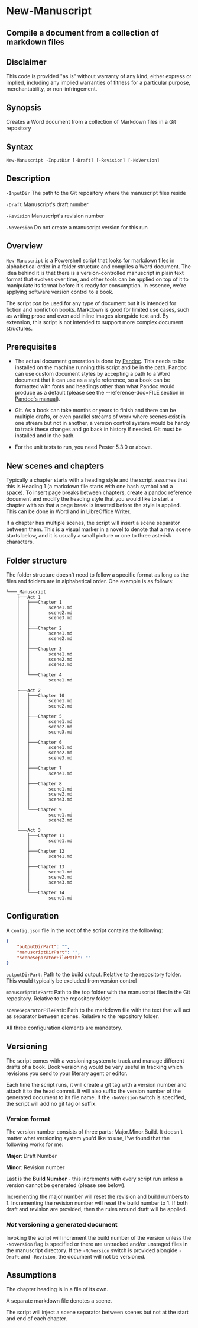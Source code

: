 # New-Manuscript
## Compile a document from a collection of markdown files

## Disclaimer
This code is provided "as is" without warranty of any kind, either express or implied, including any implied warranties of fitness for a particular purpose, merchantability, or non-infringement.

## Synopsis
Creates a Word document from a collection of Markdown files in a Git repository

## Syntax
```
New-Manuscript -InputDir [-Draft] [-Revision] [-NoVersion]
```

## Description

`-InputDir`&#9;The path to the Git repository where the manuscript files reside

`-Draft`&#9;Manuscript's draft number

`-Revision`&#9;Manuscript's revision number

`-NoVersion`&#9;Do not create a manuscript version for this run

## Overview
`New-Manuscript` is a Powershell script that looks for markdown files in alphabetical order in a folder structure and compiles a Word document. The idea behind it is that there is a version-controlled manuscript in plain text format that evolves over time, and other tools can be applied on top of it to manipulate its format before it's ready for consumption. In essence, we're applying software version control to a book.

The script *can* be used for any type of document but it is intended for fiction and nonfiction books. Markdown is good for limited use cases, such as writing prose and even add inline images alongside text and. By extension, this script is not intended to support more complex document structures.


## Prerequisites
- The actual document generation is done by [Pandoc](https://pandoc.org/). This needs to be installed on the machine running this script and be in the path. Pandoc can use custom document styles by accepting a path to a Word document that it can use as a style reference, so a book can be formatted with fonts and headings other than what Pandoc would produce as a default (please see the --reference-doc=FILE section in [Pandoc's manual](https://pandoc.org/MANUAL.html#options-affecting-specific-writers)).

- Git. As a book can take months or years to finish and there can be multiple drafts, or even parallel streams of work where scenes exist in one stream but not in another, a version control system would be handy to track these changes and go back in history if needed. Git must be installed and in the path.

- For the unit tests to run, you need Pester 5.3.0 or above.

## New scenes and chapters

Typically a chapter starts with a heading style and the script assumes that this is Heading 1 (a markdown file starts with one hash symbol and a space). To insert page breaks between chapters, create a pandoc reference document and modify the heading style that you would like to start a chapter with so that a page break is inserted before the style is applied. This can be done in Word and in LibreOffice Writer.

If a chapter has multiple scenes, the script will insert a scene separator between them. This is a visual marker in a novel to denote that a new scene starts below, and it is usually a small picture or one to three asterisk characters.

## Folder structure

The folder structure doesn't need to follow a specific format as long as the files and folders are in alphabetical order. One example is as follows:

```
└───_Manuscript
    ├───Act 1
    │   ├───Chapter 1
    │   │       scene1.md
    │   │       scene2.md
    │   │       scene3.md
    │   │
    │   ├───Chapter 2
    │   │       scene1.md
    │   │       scene2.md
    │   │
    │   ├───Chapter 3
    │   │       scene1.md
    │   │       scene2.md
    │   │       scene3.md
    │   │
    │   └───Chapter 4
    │           scene1.md
    │
    ├───Act 2
    │   ├───Chapter 10
    │   │       scene1.md
    │   │       scene2.md
    │   │
    │   ├───Chapter 5
    │   │       scene1.md
    │   │       scene2.md
    │   │       scene3.md
    │   │
    │   ├───Chapter 6
    │   │       scene1.md
    │   │       scene2.md
    │   │       scene3.md
    │   │
    │   ├───Chapter 7
    │   │       scene1.md
    │   │
    │   ├───Chapter 8
    │   │       scene1.md
    │   │       scene2.md
    │   │       scene3.md
    │   │
    │   └───Chapter 9
    │           scene1.md
    │           scene2.md
    │
    └───Act 3
        ├───Chapter 11
        │       scene1.md
        │
        ├───Chapter 12
        │       scene1.md
        │
        ├───Chapter 13
        │       scene1.md
        │       scene2.md
        │       scene3.md
        │
        └───Chapter 14
                scene1.md
```

## Configuration
A `config.json` file in the root of the script contains the following:

```json
{
    "outputDirPart": "",
    "manuscriptDirPart": "",
    "sceneSeparatorFilePath": ""
}
```

`outputDirPart`:&#9;Path to the build output. Relative to the repository folder. This would typically be excluded from version control

`manuscriptDirPart`:&#9;Path to the top folder with the manuscript files in the Git repository. Relative to the repository folder.

`sceneSeparatorFilePath`:&#9;Path to the markdown file with the text that will act as separator between scenes. Relative to the repository folder.

All three configuration elements are mandatory.

## Versioning

The script comes with a versioning system to track and manage different drafts of a book. Book versioning would be very useful in tracking which revisions you send to your literary agent or editor.

Each time the script runs, it will create a git tag with a version number and attach it to the head commit. It will also suffix the version number of the generated document to its file name. If the `-NoVersion` switch is specified, the script will add no git tag or suffix.

### Version format
The version number consists of three parts: Major.Minor.Build. It doesn't matter what versioning system you'd like to use, I've found that the following works for me:

**Major**: Draft Number

**Minor**: Revision number

Last is the **Build Number** - this increments with every script run unless a version cannot be generated (please see below).

Incrementing the major number will reset the revision and build numbers to 1. Incrementing the revision number will reset the build number to 1. If both draft and revision are provided, then the rules around draft will be applied.

### *Not* versioning a generated document

Invoking the script will increment the build number of the version unless the `-NoVersion` flag is specified or there are untracked and/or unstaged files in the manuscript directory. If the `-NoVersion` switch is provided alongide `-Draft` and `-Revision`, the document will not be versioned.

## Assumptions

The chapter heading is in a file of its own.

A separate markdown file denotes a scene.

The script will inject a scene separator between scenes but not at the start and end of each chapter.
